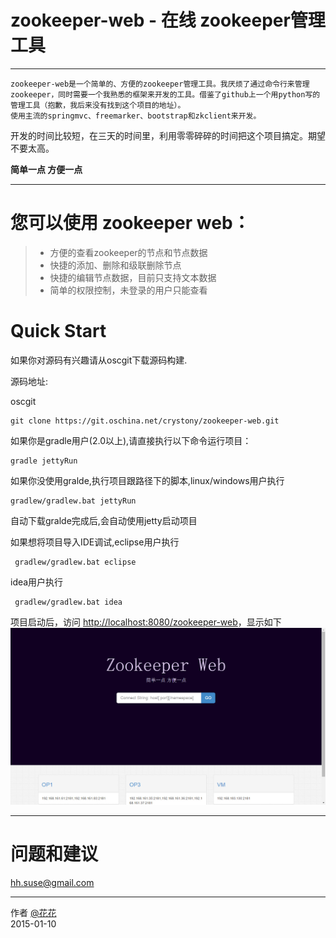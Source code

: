 # zookeeper-web - 在线 zookeeper管理工具

------

    zookeeper-web是一个简单的、方便的zookeeper管理工具。我厌烦了通过命令行来管理zookeeper，同时需要一个我熟悉的框架来开发的工具。借鉴了github上一个用python写的管理工具（抱歉，我后来没有找到这个项目的地址）。
    使用主流的springmvc、freemarker、bootstrap和zkclient来开发。

开发的时间比较短，在三天的时间里，利用零零碎碎的时间把这个项目搞定。期望不要太高。

**简单一点 方便一点**

------

您可以使用 zookeeper web：
==

> * 方便的查看zookeeper的节点和节点数据
> * 快捷的添加、删除和级联删除节点
> * 快捷的编辑节点数据，目前只支持文本数据
> * 简单的权限控制，未登录的用户只能查看

Quick Start
==

如果你对源码有兴趣请从oscgit下载源码构建.

源码地址:

oscgit

    git clone https://git.oschina.net/crystony/zookeeper-web.git


如果你是gradle用户(2.0以上),请直接执行以下命令运行项目：

    gradle jettyRun

如果你没使用gralde,执行项目跟路径下的脚本,linux/windows用户执行

    gradlew/gradlew.bat jettyRun

自动下载gralde完成后,会自动使用jetty启动项目

如果想将项目导入IDE调试,eclipse用户执行

     gradlew/gradlew.bat eclipse

idea用户执行

     gradlew/gradlew.bat idea

项目启动后，访问 [http://localhost:8080/zookeeper-web][1]，显示如下
![ ][2]

------

问题和建议
==

hh.suse@gmail.com

------

作者 [@花花][3]     
2015-01-10

  [1]: http://localhost:8080/zookeeper-web
  [2]: ./doc/img/index.jpg
  [3]: http://my.oschina.net/u/918233
